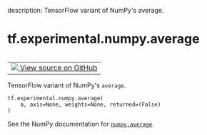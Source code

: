 description: TensorFlow variant of NumPy's average.

<div itemscope itemtype="http://developers.google.com/ReferenceObject">
<meta itemprop="name" content="tf.experimental.numpy.average" />
<meta itemprop="path" content="Stable" />
</div>

# tf.experimental.numpy.average

<!-- Insert buttons and diff -->

<table class="tfo-notebook-buttons tfo-api nocontent" align="left">
<td>
  <a target="_blank" href="https://github.com/tensorflow/tensorflow/blob/r2.4/tensorflow/python/ops/numpy_ops/np_math_ops.py#L1261-L1321">
    <img src="https://www.tensorflow.org/images/GitHub-Mark-32px.png" />
    View source on GitHub
  </a>
</td>
</table>



TensorFlow variant of NumPy's `average`.

<pre class="devsite-click-to-copy prettyprint lang-py tfo-signature-link">
<code>tf.experimental.numpy.average(
    a, axis=None, weights=None, returned=(False)
)
</code></pre>



<!-- Placeholder for "Used in" -->

See the NumPy documentation for [`numpy.average`](https://numpy.org/doc/1.16/reference/generated/numpy.average.html).